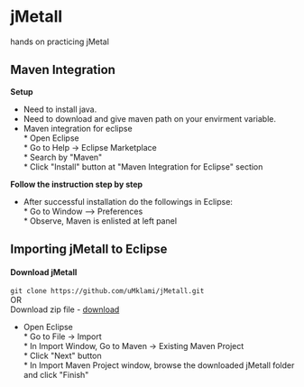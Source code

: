 # jMetall
hands on practicing jMetal 

## Maven Integration
**Setup**<br>
* Need to install java.<br>
* Need to download and give maven path on your envirment variable.<br>
* Maven integration for eclipse<br>
       * Open Eclipse<br>
       * Go to Help -> Eclipse Marketplace<br>
       * Search by "Maven"<br>
       * Click "Install" button at "Maven Integration for Eclipse" section<br>

**Follow the instruction step by step**<br>
* After successful installation do the followings in Eclipse:<br>
       * Go to Window --> Preferences <br>
       * Observe, Maven is enlisted at left panel <br>
       
## Importing jMetall to Eclipse
#### Download jMetall
`git clone https://github.com/uMklami/jMetall.git`
<br>OR<br>
Download zip file - [download](https://github.com/uMklami/jMetall/archive/master.zip)
<br>
* Open Eclipse<br>
       * Go to File -> Import <br>
       * In Import Window, Go to Maven -> Existing Maven Project <br>
       * Click "Next" button<br>
       * In Import Maven Project window, browse the downloaded jMetall folder and click "Finish"<br> 
